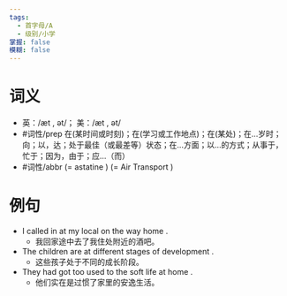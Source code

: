 ```yaml
---
tags:
  - 首字母/A
  - 级别/小学
掌握: false
模糊: false
---
```

# 词义
- 英：/æt , ət/； 美：/æt , ət/
- #词性/prep  在(某时间或时刻)；在(学习或工作地点)；在(某处)；在…岁时；向；以，达；处于最佳（或最差等）状态；在…方面；以…的方式；从事于，忙于；因为，由于；应…（而）
- #词性/abbr  (= astatine )  (= Air Transport )
# 例句
- I called in at my local on the way home .
	- 我回家途中去了我住处附近的酒吧。
- The children are at different stages of development .
	- 这些孩子处于不同的成长阶段。
- They had got too used to the soft life at home .
	- 他们实在是过惯了家里的安逸生活。
